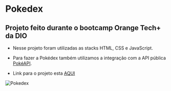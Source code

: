 ﻿# Pokedex

## Projeto feito durante o bootcamp Orange Tech+ da DIO

* Nesse projeto foram utilizadas as stacks HTML, CSS e JavaScript. 
* Para fazer a Pokédex também utilizamos a integração com a API pública [PokéAPI](https://pokeapi.co/).

* Link para o projeto esta [AQUI](https://pokedex-five-ruddy.vercel.app/)

![Pokedex](https://i.im.ge/2022/11/11/SoCy0a.pokedex.webp)


